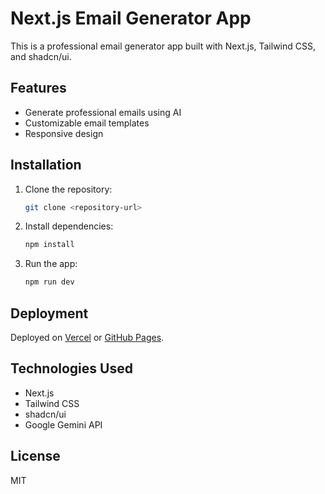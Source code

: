 # Next.js Email Generator App

This is a professional email generator app built with Next.js, Tailwind CSS, and shadcn/ui.

## Features
- Generate professional emails using AI
- Customizable email templates
- Responsive design

## Installation
1. Clone the repository:
   ```bash
   git clone <repository-url>
   ```
2. Install dependencies:
   ```bash
   npm install
   ```
3. Run the app:
   ```bash
   npm run dev
   ```

## Deployment
Deployed on [Vercel](https://vercel.com) or [GitHub Pages](https://pages.github.com).

## Technologies Used
- Next.js
- Tailwind CSS
- shadcn/ui
- Google Gemini API

## License
MIT
